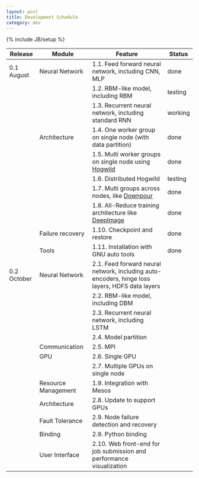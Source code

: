 ```yaml
---
layout: post
title: Development Schedule
category: dev
---
```

{% include JB/setup %}

| Release | Module| Feature | Status |
|---------|---------|-------------|--------|
| 0.1 August    | Neural Network |1.1. Feed forward neural network, including CNN, MLP | done|
| |          |1.2. RBM-like model, including RBM | testing|
|         |                |1.3. Recurrent neural network, including standard RNN | working|
|         | Architecture   |1.4. One worker group on single node (with data partition)| done|
|         |                |1.5. Multi worker groups on single node using [Hogwild](http://www.eecs.berkeley.edu/~brecht/papers/hogwildTR.pdf)|done|
|         |                |1.6. Distributed Hogwild|testing|
|         |                |1.7. Multi groups across nodes, like [Downpour](http://papers.nips.cc/paper/4687-large-scale-distributed-deep-networks)|done|
|         |                |1.8. All-Reduce training architecture like [DeepImage](http://arxiv.org/abs/1501.02876)|done|
|         | Failure recovery|1.10. Checkpoint and restore |done|
|         | Tools|1.11. Installation with GNU auto tools| done|
|0.2 October  | Neural Network |2.1. Feed forward neural network, including auto-encoders, hinge loss layers, HDFS data layers||
| |                |2.2. RBM-like model, including DBM | |
|         |                |2.3. Recurrent neural network, including LSTM| |
|         |                |2.4. Model partition ||
|         | Communication  |2.5. MPI||
|         | GPU            |2.6. Single GPU ||
|         |                |2.7. Multiple GPUs on single node||
|         | Resource Management |1.9. Integration with Mesos ||
|         | Architecture   |2.8. Update to support GPUs
|         | Fault Tolerance|2.9. Node failure detection and recovery||
|         | Binding        |2.9. Python binding ||
|         | User Interface |2.10. Web front-end for job submission and performance visualization||
